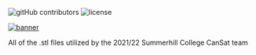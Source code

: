 ![gitHub contributors](https://img.shields.io/github/contributors/sligosat/solidworks?color=%230ec4f3&style=flat-square)
![license](https://img.shields.io/badge/license-MIT-%23ff6600?style=flat-square)

[![banner](https://cdn.discordapp.com/attachments/842916742291521610/918841905775800320/logo.png)](https://sligosat.github.io/socials/)

All of the .stl files utilized by the 2021/22 Summerhill College CanSat team
